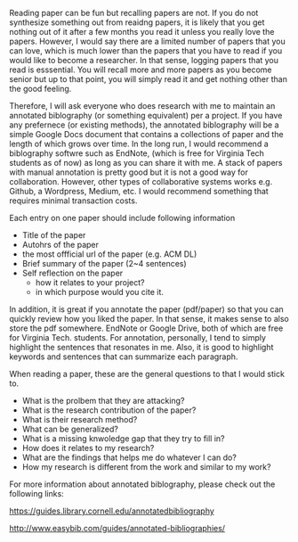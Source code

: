 
Reading paper can be fun but recalling papers are not. If you do not synthesize something out from reaidng papers, it is likely that you get nothing out of it after a few months you read it unless you really love the papers. However, I would say there are a limited number of papers that you can love, which is much lower than the papers that you have to read if you would like to become a researcher. In that sense, logging papers that you read is esssential. You will recall more and more papers as you become senior but up to that point, you will simply read it and get nothing other than the good feeling. 

Therefore, I will ask everyone who does research with me to maintain an annotated biblography (or something equivalent) per a project. If you have any prefernece (or existing methods), the annotated biblography will be a simple Google Docs document that contains a collections of paper and the length of which grows over time. In the long run, I would recommend a biblography softwre such as EndNote, (which is free for Virginia Tech students as of now) as long as you can share it with me. A stack of papers with manual annotation is pretty good but it is not a good way for collaboration. However, other types of collaborative systems works e.g. Github, a Wordpress, Medium, etc. I would recommend something that requires minimal transaction costs. 

Each entry on one paper should include following information 
- Title of the paper
- Autohrs of the paper
- the most offficial url of the paper (e.g. ACM DL) 
- Brief summary of the paper (2~4 sentences) 
- Self reflection on the paper
  - how it relates to your project? 
  - in which purpose would you cite it. 
  
In addition, it is great if you annotate the paper (pdf/paper) so that you can quickly review how you liked the paper. In that sense, it makes sense to also store the pdf somewhere. EndNote or Google Drive, both of which are free for Virginia Tech. students. For annotation, personally, I tend to simply highlight the sentences that resonates in me. Also, it is good to highlight keywords and sentences that can summarize each paragraph.

When reading a paper, these are the general questions to that I would stick to. 

- What is the prolbem that they are attacking? 
- What is the research contribution of the paper? 
- What is their research method? 
- What can be generalized? 
- What is a missing knwoledge gap that they try to fill in? 
- How does it relates to my research? 
- What are the findings that helps me do whatever I can do? 
- How my research is different from the work and similar to my work?

For more information about annotated biblography, please check out the following links: 

https://guides.library.cornell.edu/annotatedbibliography

http://www.easybib.com/guides/annotated-bibliographies/
